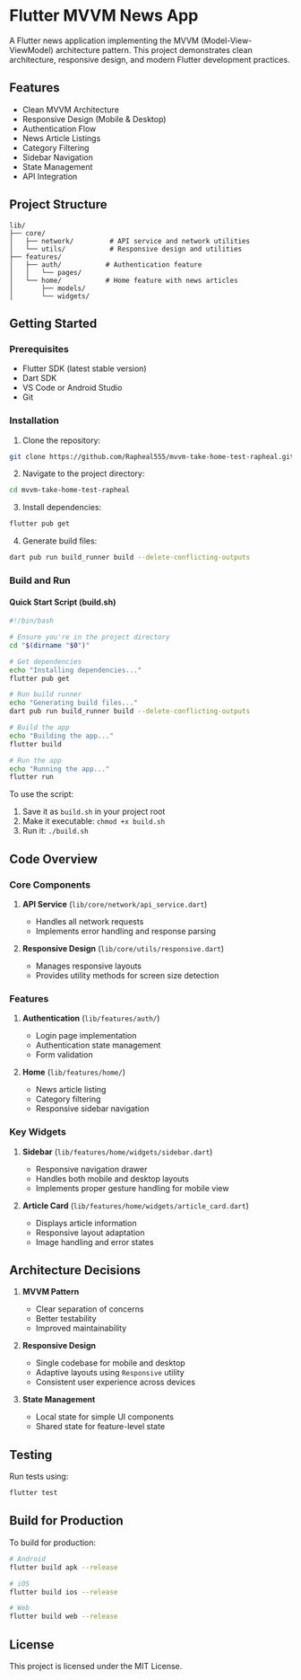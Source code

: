# Flutter MVVM News App

A Flutter news application implementing the MVVM (Model-View-ViewModel) architecture pattern. This project demonstrates clean architecture, responsive design, and modern Flutter development practices.

## Features

- Clean MVVM Architecture
- Responsive Design (Mobile & Desktop)
- Authentication Flow
- News Article Listings
- Category Filtering
- Sidebar Navigation
- State Management
- API Integration

## Project Structure

```
lib/
├── core/
│   ├── network/         # API service and network utilities
│   └── utils/           # Responsive design and utilities
├── features/
│   ├── auth/           # Authentication feature
│   │   └── pages/
│   └── home/           # Home feature with news articles
│       ├── models/
│       └── widgets/
```

## Getting Started

### Prerequisites

- Flutter SDK (latest stable version)
- Dart SDK
- VS Code or Android Studio
- Git

### Installation

1. Clone the repository:

```bash
git clone https://github.com/Rapheal555/mvvm-take-home-test-rapheal.git
```

2. Navigate to the project directory:

```bash
cd mvvm-take-home-test-rapheal
```

3. Install dependencies:

```bash
flutter pub get
```

4. Generate build files:

```bash
dart pub run build_runner build --delete-conflicting-outputs
```

### Build and Run

#### Quick Start Script (build.sh)

```bash
#!/bin/bash

# Ensure you're in the project directory
cd "$(dirname "$0")"

# Get dependencies
echo "Installing dependencies..."
flutter pub get

# Run build runner
echo "Generating build files..."
dart pub run build_runner build --delete-conflicting-outputs

# Build the app
echo "Building the app..."
flutter build

# Run the app
echo "Running the app..."
flutter run
```

To use the script:

1. Save it as `build.sh` in your project root
2. Make it executable: `chmod +x build.sh`
3. Run it: `./build.sh`

## Code Overview

### Core Components

1. **API Service** (`lib/core/network/api_service.dart`)

   - Handles all network requests
   - Implements error handling and response parsing

2. **Responsive Design** (`lib/core/utils/responsive.dart`)
   - Manages responsive layouts
   - Provides utility methods for screen size detection

### Features

1. **Authentication** (`lib/features/auth/`)

   - Login page implementation
   - Authentication state management
   - Form validation

2. **Home** (`lib/features/home/`)
   - News article listing
   - Category filtering
   - Responsive sidebar navigation

### Key Widgets

1. **Sidebar** (`lib/features/home/widgets/sidebar.dart`)

   - Responsive navigation drawer
   - Handles both mobile and desktop layouts
   - Implements proper gesture handling for mobile view

2. **Article Card** (`lib/features/home/widgets/article_card.dart`)
   - Displays article information
   - Responsive layout adaptation
   - Image handling and error states

## Architecture Decisions

1. **MVVM Pattern**

   - Clear separation of concerns
   - Better testability
   - Improved maintainability

2. **Responsive Design**

   - Single codebase for mobile and desktop
   - Adaptive layouts using `Responsive` utility
   - Consistent user experience across devices

3. **State Management**
   - Local state for simple UI components
   - Shared state for feature-level state

## Testing

Run tests using:

```bash
flutter test
```

## Build for Production

To build for production:

```bash
# Android
flutter build apk --release

# iOS
flutter build ios --release

# Web
flutter build web --release
```

## License

This project is licensed under the MIT License.

